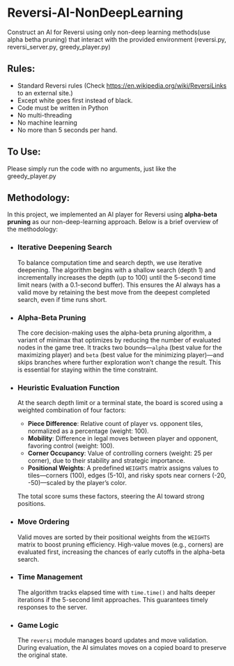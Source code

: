 # Reversi-AI-NonDeepLearning

Construct an AI for Reversi using only non-deep learning methods(use alpha betha pruning) that interact with the provided environment (reversi.py, reversi_server.py, greedy_player.py)

## Rules:

- Standard Reversi rules (Check https://en.wikipedia.org/wiki/ReversiLinks to an external site.)
- Except white goes first instead of black.
- Code must be written in Python
- No multi-threading
- No machine learning
- No more than 5 seconds per hand.

## To Use:

Please simply run the code with no arguments, just like the greedy_player.py

## Methodology:

In this project, we implemented an AI player for Reversi using **alpha-beta pruning** as our non-deep-learning approach. Below is a brief overview of the methodology:

- ### Iterative Deepening Search  
  To balance computation time and search depth, we use iterative deepening. The algorithm begins with a shallow search (depth 1) and incrementally increases the depth (up to 100) until the 5-second time limit nears (with a 0.1-second buffer). This ensures the AI always has a valid move by retaining the best move from the deepest completed search, even if time runs short.

- ### Alpha-Beta Pruning  
  The core decision-making uses the alpha-beta pruning algorithm, a variant of minimax that optimizes by reducing the number of evaluated nodes in the game tree. It tracks two bounds—`alpha` (best value for the maximizing player) and `beta` (best value for the minimizing player)—and skips branches where further exploration won’t change the result. This is essential for staying within the time constraint.

- ### Heuristic Evaluation Function  
  At the search depth limit or a terminal state, the board is scored using a weighted combination of four factors:  
  - **Piece Difference**: Relative count of player vs. opponent tiles, normalized as a percentage (weight: 100).  
  - **Mobility**: Difference in legal moves between player and opponent, favoring control (weight: 100).  
  - **Corner Occupancy**: Value of controlling corners (weight: 25 per corner), due to their stability and strategic importance.  
  - **Positional Weights**: A predefined `WEIGHTS` matrix assigns values to tiles—corners (100), edges (5-10), and risky spots near corners (-20, -50)—scaled by the player’s color.  

  The total score sums these factors, steering the AI toward strong positions.

- ### Move Ordering  
  Valid moves are sorted by their positional weights from the `WEIGHTS` matrix to boost pruning efficiency. High-value moves (e.g., corners) are evaluated first, increasing the chances of early cutoffs in the alpha-beta search.

- ### Time Management  
  The algorithm tracks elapsed time with `time.time()` and halts deeper iterations if the 5-second limit approaches. This guarantees timely responses to the server.

- ### Game Logic  
  The `reversi` module manages board updates and move validation. During evaluation, the AI simulates moves on a copied board to preserve the original state.
